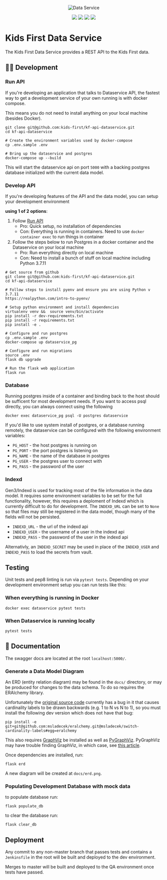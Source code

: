 <p align="center">
  <img src="docs/dataservice.png" alt="Data Service">
</p>
<p align="center">
  <a href="https://github.com/kids-first/kf-api-dataservice/blob/master/LICENSE"><img src="https://img.shields.io/github/license/kids-first/kf-api-dataservice.svg?style=for-the-badge"></a>
  <a href="http://kf-api-dataservice-qa.kids-first.io/"><img src="https://img.shields.io/readthedocs/pip.svg?style=for-the-badge"></a>
  <a href="https://circleci.com/gh/kids-first/kf-api-dataservice/13?utm_campaign=vcs-integration-link&utm_medium=referral&utm_source=github-build-link"><img src="https://img.shields.io/circleci/project/github/kids-first/kf-api-dataservice/master.svg?style=for-the-badge"></a>
  <a href="https://app.codacy.com/app/kids-first/kf-api-dataservice/dashboard"><img src="https://img.shields.io/codacy/grade/fe69188856a848f28d86627e60cc09b7/master?style=for-the-badge"></a>
</p>

Kids First Data Service
=======================

The Kids First Data Service provides a REST API to the Kids First data.

## 👩‍💻 Development

### Run API 

If you're developing an application that talks to Dataservice API,
the fastest way to get a development service of your own running
is with docker compose. 

This means you do not need to install anything on your local machine
(besides Docker).

```shell
git clone git@github.com:kids-first/kf-api-dataservice.git
cd kf-api-dataservice

# Create the environment variables used by docker-compose
cp .env.sample .env

# Bring up the dataservice and postgres
docker-compose up --build
```

This will start the dataservice api on port `5000` with a backing postgres
database initialized with the current data model.


### Develop API 

If you're developing features of the API and the data model, you can setup your
development environment

**using 1 of 2 options**:

1. Follow [Run API](#run-api)
    - Pro: Quick setup, no installation of dependencies
    - Con: Everything is running in containers. Need to use `docker container exec` to run things in container 
2. Follow the steps below to run Postgres in a docker container and the 
Dataservice on your local machine
    - Pro: Run everything directly on local machine 
    - Con: Need to install a bunch of stuff on local machine including Python 3.7.11

```shell
# Get source from github
git clone git@github.com:kids-first/kf-api-dataservice.git
cd kf-api-dataservice

# Follow steps to install pyenv and ensure you are using Python v 3.7.11
https://realpython.com/intro-to-pyenv/

# Setup python environment and install dependencies
virtualenv venv &&  source venv/bin/activate
pip install -r dev-requirements.txt
pip install -r requirements.txt
pip install -e .

# Configure and run postgres 
cp .env.sample .env
docker-compose up dataservice_pg

# Configure and run migrations 
source .env
flask db upgrade

# Run the flask web application
flask run
```

### Database

Running postgres inside of a container and binding back to the host should
be sufficent for most development needs. If you want to access psql
directly, you can always connect using the following
```
docker exec dataservice_pg psql -U postgres dataservice
```

If you'd like to use system install of postgres, or a database running remotely,
the dataservice can be configured with the following environment variables:

- `PG_HOST` - the host postgres is running on
- `PG_PORT` - the port postgres is listening on
- `PG_NAME` - the name of the database in postgres
- `PG_USER` - the postgres user to connect with
- `PG_PASS` - the password of the user

### Indexd

Gen3/Indexd is used for tracking most of the file information in the data
model. It requires some environment variables to be set for the full
functionality, however, this requires a deploment of Indexd which is currently
difficult to do for development. The `INDEXD_URL` can be set to `None` so
that files may still be registered in the data model, though many of the fields
will not be persisted.

- `INDEXD_URL` - the url of the indexd api
- `INDEXD_USER` - the username of a user in the indexd api
- `INDEXD_PASS` - the password of the user in the indexd api

Alternativly, an `INDEXD_SECRET` may be used in place of the `INDEXD_USER`
and `INDEXD_PASS` to load the secrets from vault.

## Testing

Unit tests and pep8 linting is run via `pytest tests`. Depending on your 
development environment setup you can run tests like this:

### When everything is running in Docker 
```shell
docker exec dataservice pytest tests
```

### When Dataservice is running locally 
```shell
pytest tests
```

## 📝 Documentation

The swagger docs are located at the root `localhost:5000/`.

### Generate a Data Model Diagram

An ERD (entity relation diagram) may be found in the `docs/` directory, or may
be produced for changes to the data schema. To do so requires the ERAlchemy
library.

Unfortunately the [original source code](github.com/Alexis-benoist/eralchemy) 
currently has a bug in it that causes cardinality labels to be drawn backwards
(e.g. 1 to N vs N to 1), so you must install the following dev version which 
does not have that bug:

```
pip install -e git+git@github.com:msladecek/eralchemy.git@msladecek/switch-cardinality-labels#egg=eralchemy
```

This also requires
[GraphViz](https://www.graphviz.org/) be installed as well as
[PyGraphViz](https://pygraphviz.github.io/). PyGraphViz may have trouble finding
GraphViz, in which case, see
[this article](http://www.alexandrejoseph.com/blog/2016-02-10-install-pygraphviz-mac-osx.html).

Once dependencies are installed, run:

```
flask erd
```

A new diagram will be created at `docs/erd.png`.

### Populating Development Database with mock data

to populate database run:

```
flask populate_db
```

to clear the database run:
```
flask clear_db
```

## Deployment

Any commit to any non-master branch that passes tests and contains a
`Jenkinsfile` in the root will be built and deployed to the dev
environment.

Merges to master will be built and deployed to the QA environment
once tests have passed.
